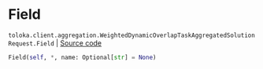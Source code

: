 # Field
`toloka.client.aggregation.WeightedDynamicOverlapTaskAggregatedSolutionRequest.Field` | [Source code](https://github.com/Toloka/toloka-kit/blob/v1.1.0.post1/src/client/aggregation.py#L78)

```python
Field(self, *, name: Optional[str] = None)
```

